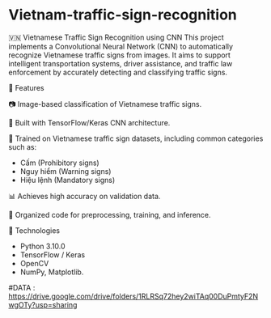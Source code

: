 # Vietnam-traffic-sign-recognition

🇻🇳 Vietnamese Traffic Sign Recognition using CNN
This project implements a Convolutional Neural Network (CNN) to automatically recognize Vietnamese traffic signs from images. It aims to support intelligent transportation systems, driver assistance, and traffic law enforcement by accurately detecting and classifying traffic signs.

🧠 Features

📷 Image-based classification of Vietnamese traffic signs.

🧱 Built with TensorFlow/Keras CNN architecture.

🎯 Trained on Vietnamese traffic sign datasets, including common categories such as:
- Cấm (Prohibitory signs)
- Nguy hiểm (Warning signs)
- Hiệu lệnh (Mandatory signs)

📊 Achieves high accuracy on validation data.

📁 Organized code for preprocessing, training, and inference.

🔧 Technologies
+ Python 3.10.0
+ TensorFlow / Keras
+ OpenCV
+ NumPy, Matplotlib.

#DATA :  https://drive.google.com/drive/folders/1RLRSq72hey2wiTAq00DuPmtyF2NwgOTy?usp=sharing